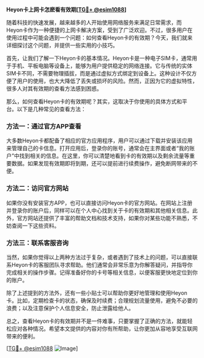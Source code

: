 **Heyon卡上网卡怎麽看有效期[[TG💪+ @esim1088](https://t.me/s/esim1088)]**

随着科技的快速发展，越来越多的人开始使用网络服务来满足日常需求，而Heyon卡作为一种便捷的上网卡解决方案，受到了广泛欢迎。不过，很多用户在使用过程中可能会遇到一个问题：如何查看Heyon卡的有效期？今天，我们就来详细探讨这个问题，并提供一些实用的小技巧。

首先，让我们了解一下Heyon卡的基本情况。Heyon卡是一种电子SIM卡，通常用于手机、平板电脑等设备上，能够为用户提供稳定的网络连接。它与传统的实体SIM卡不同，不需要物理插拔，而是通过虚拟方式绑定到设备上。这种设计不仅方便了用户的使用，也大大降低了丢失或损坏的风险。然而，正因为它的虚拟特性，很多人对其有效期的查看方法感到困惑。

那么，如何查看Heyon卡的有效期呢？其实，这取决于你使用的具体方式和平台。以下是几种常见的查看方法：

### 方法一：通过官方APP查看

大多数Heyon卡都配备了相应的官方应用程序，用户可以通过下载并安装该应用来管理自己的卡信息。打开应用后，登录你的账号，通常会在主界面或者“我的账户”中找到相关的信息。在这里，你可以清楚地看到卡的有效期以及剩余流量等重要数据。如果发现有效期即将到期，还可以提前进行续费操作，避免断网带来的不便。

### 方法二：访问官方网站

如果你没有安装官方APP，也可以直接访问Heyon卡的官方网站。在网站上注册并登录你的账户后，同样可以在个人中心找到关于卡的有效期和其他相关信息。此外，官方网站还提供了丰富的帮助文档和技术支持，如果你对某些功能不熟悉，不妨查阅一下这些资料。

### 方法三：联系客服咨询

当然，如果你觉得以上两种方法过于复杂，或者遇到了技术上的问题，可以直接联系Heyon卡的客服团队寻求帮助。他们通常会非常乐意为你解答疑问，并指导你完成相关的操作步骤。记得准备好你的卡号等相关信息，以便客服更快地定位到你的账户。

除了上述提到的方法外，还有一些小贴士可以帮助你更好地管理和使用Heyon卡。比如，定期检查卡的状态，确保及时续费；合理规划流量使用，避免不必要的浪费；以及注意保护个人信息安全，防止泄露给他人。

总之，查看Heyon卡的有效期并不是一件难事，只要掌握了正确的方法，就能轻松应对各种情况。希望本文提供的内容对你有所帮助，让你更加从容地享受互联网带来的便利。

[[TG💪+ @esim1088](https://t.me/s/esim1088) ![Image](https://i.postimg.cc/4NQfJmqS/Snipaste-2025-05-13-00-14-12.png)]